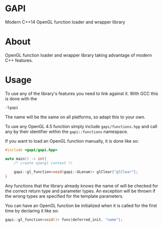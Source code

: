GAPI
====

Modern C++14 OpenGL function loader and wrapper library

About
=====

OpenGL function loader and wrapper library taking advantage of modern C++ features.

Usage
=====

To use any of the library's features you need to link against it. With GCC this is done with the
```bash
-lgapi
```
The name will be the same on all platforms, so adapt this to your own.

To use any OpenGL 4.5 function simply include `gapi/functions.hpp` and call any by their identifier within the `gapi::functions` namespace.

If you want to load an OpenGL function manually, it is done like so:

```c++
#include <gapi/gapi.hpp>

auto main() -> int{
	/* create opengl context */

	gapi::gl_function<void(gapi::GLenum)> glClear{"glClear"};
}
```

Any functions that the library already knows the name of will be checked for the correct return type and parameter types. An exception will be thrown if the wrong types are specified for the template parameters.

You can have an OpenGL function be initialized when it is called for the first time by declaring it like so:

```c++
gapi::gl_function<void()> func{deferred_init, "name"};
```
